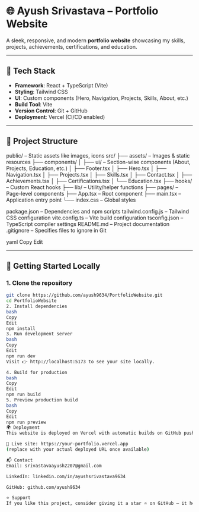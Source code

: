 # 🌐 Ayush Srivastava – Portfolio Website

A sleek, responsive, and modern **portfolio website** showcasing my skills, projects, achievements, certifications, and education.

---

## 🚀 Tech Stack
- **Framework**: React + TypeScript (Vite)  
- **Styling**: Tailwind CSS  
- **UI**: Custom components (Hero, Navigation, Projects, Skills, About, etc.)  
- **Build Tool**: Vite  
- **Version Control**: Git + GitHub  
- **Deployment**: Vercel (CI/CD enabled)  

---

## 📂 Project Structure

public/ – Static assets like images, icons
src/
├── assets/ – Images & static resources
├── components/
│ ├── ui/ – Section-wise components (About, Projects, Education, etc.)
│ ├── Footer.tsx
│ ├── Hero.tsx
│ ├── Navigation.tsx
│ ├── Projects.tsx
│ ├── Skills.tsx
│ ├── Contact.tsx
│ ├── Achievements.tsx
│ ├── Certifications.tsx
│ └── Education.tsx
├── hooks/ – Custom React hooks
├── lib/ – Utility/helper functions
├── pages/ – Page-level components
├── App.tsx – Root component
├── main.tsx – Application entry point
└── index.css – Global styles

package.json – Dependencies and npm scripts
tailwind.config.js – Tailwind CSS configuration
vite.config.ts – Vite build configuration
tsconfig.json – TypeScript compiler settings
README.md – Project documentation
.gitignore – Specifies files to ignore in Git

yaml
Copy
Edit

---

## 🔧 Getting Started Locally

### 1. Clone the repository
```bash
git clone https://github.com/ayush9634/PortfolioWebsite.git
cd PortfolioWebsite
2. Install dependencies
bash
Copy
Edit
npm install
3. Run development server
bash
Copy
Edit
npm run dev
Visit 👉 http://localhost:5173 to see your site locally.

4. Build for production
bash
Copy
Edit
npm run build
5. Preview production build
bash
Copy
Edit
npm run preview
🌍 Deployment
This website is deployed on Vercel with automatic builds on GitHub push to the main branch.

🔗 Live site: https://your-portfolio.vercel.app
(replace with your actual deployed URL once available)

📬 Contact
Email: srivastavaayush2207@gmail.com

LinkedIn: linkedin.com/in/ayushsrivastava9634

GitHub: github.com/ayush9634

⭐ Support
If you like this project, consider giving it a star ⭐ on GitHub — it helps others find it and motivates me to improve further.
